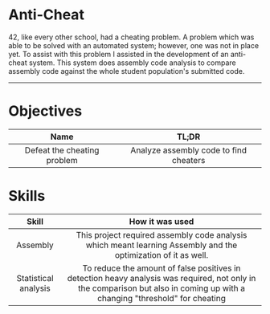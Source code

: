 # Anti-Cheat

42, like every other school, had a cheating problem. A problem which was able to be solved with an automated system; however, one was not in place yet. To assist with this problem I assisted in the development of an anti-cheat system.
This system does assembly code analysis to compare assembly code against the whole student population's submitted code.

---

# Objectives
|Name|TL;DR
|:-:|:-:|
|Defeat the cheating problem|Analyze assembly code to find cheaters|

# Skills
|Skill|How it was used
|:-:|:-:|
|Assembly|This project required assembly code analysis which meant learning Assembly and the optimization of it as well.|
|Statistical analysis|To reduce the amount of false positives in detection heavy analysis was required, not only in the comparison but also in coming up with a changing "threshold" for cheating|
